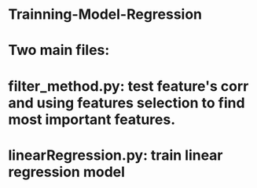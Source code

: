 # Trainning-Model-Regression
# Two main files:
# filter_method.py: test feature's corr and using features selection to find most important features.
# linearRegression.py: train linear regression model